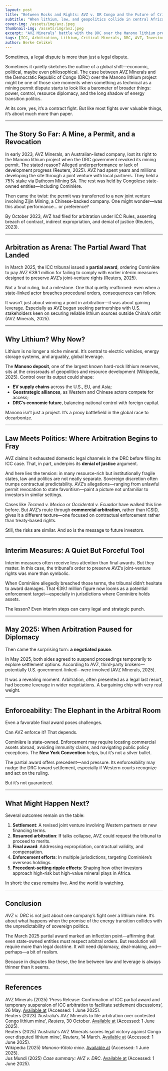 ```yaml
---
layout: post
title: "Between Rocks and Rights: AVZ v. DR Congo and the Future of Critical Minerals Arbitration"
subtitle: "When lithium, law, and geopolitics collide in central Africa"
cover-img: /assets/img/avz.jpeg
thumbnail-img: /assets/img/avz.jpeg
excerpt: "AVZ Minerals’ battle with the DRC over the Manono lithium project is more than a contract dispute—it's a case study in arbitration, power, and the shifting politics of the energy transition."
tags: [ICC, Arbitration, Lithium, Critical Minerals, DRC, AVZ, Investor–State]
author: Berke Celikel
---
```


Sometimes, a legal dispute is more than just a legal dispute.

Sometimes it quietly sketches the outline of a global shift—economic, political, maybe even philosophical. The case between AVZ Minerals and the Democratic Republic of Congo (DRC) over the Manono lithium project might be one of those rare moments when something as technical as a mining permit dispute starts to look like a barometer of broader things: power, control, resource diplomacy, and the long shadow of energy transition politics.

At its core, yes, it’s a contract fight. But like most fights over valuable things, it’s about much more than paper.

---

## The Story So Far: A Mine, a Permit, and a Revocation

In early 2023, AVZ Minerals, an Australian-listed company, lost its right to the Manono lithium project when the DRC government revoked its mining permit. The stated reason? Alleged underperformance or lack of development progress (Reuters, 2025). AVZ had spent years and millions developing the site through a joint venture with local partners. They held a 75% stake via Dathcom Mining SA. The rest was held by Congolese state-owned entities—including Cominière.

Then came the twist: the permit was transferred to a new joint venture involving Zijin Mining, a Chinese-backed company. One might wonder—was this about performance... or preference?

By October 2023, AVZ had filed for arbitration under ICC Rules, asserting breach of contract, indirect expropriation, and denial of justice (Reuters, 2023).

---

## Arbitration as Arena: The Partial Award That Landed

In March 2025, the ICC tribunal issued a **partial award**, ordering Cominière to pay AVZ €39.1 million for failing to comply with earlier interim measures designed to preserve AVZ’s joint-venture rights (Reuters, 2025).

Not a final ruling, but a milestone. One that quietly reaffirmed: even when a state-linked actor breaches procedural orders, consequences can follow.

It wasn’t just about winning a point in arbitration—it was about gaining leverage. Especially as AVZ began seeking partnerships with U.S. stakeholders keen on securing reliable lithium sources outside China’s orbit (AVZ Minerals, 2025).

---

## Why Lithium? Why Now?

Lithium is no longer a niche mineral. It’s central to electric vehicles, energy storage systems, and arguably, global leverage.

The **Manono deposit**, one of the largest known hard-rock lithium reserves, sits at the crossroads of geopolitics and resource development (Wikipedia, 2025). Control over its output could shape:

- **EV supply chains** across the U.S., EU, and Asia;
- **Geostrategic alliances**, as Western and Chinese actors compete for access;
- **DRC’s economic future**, balancing national control with foreign capital.

Manono isn’t just a project. It’s a proxy battlefield in the global race to decarbonize.

---

## Law Meets Politics: Where Arbitration Begins to Fray

AVZ claims it exhausted domestic legal channels in the DRC before filing its ICC case. That, in part, underpins its **denial of justice** argument.

And here lies the tension: in many resource-rich but institutionally fragile states, law and politics are not neatly separate. Sovereign discretion often trumps contractual predictability. AVZ’s allegations—ranging from unlawful permit revocation to state favoritism—paint a picture not unfamiliar to investors in similar settings.

Cases like *Tecmed v. Mexico* or *Occidental v. Ecuador* have walked this line before. But AVZ’s route through **commercial arbitration**, rather than ICSID, gives it a different texture—one focused on contractual enforcement rather than treaty-based rights.

Still, the risks are similar. And so is the message to future investors.

---

## Interim Measures: A Quiet But Forceful Tool

Interim measures often receive less attention than final awards. But they matter. In this case, the tribunal’s order to preserve AVZ’s joint-venture rights was more than symbolic.

When Cominière allegedly breached those terms, the tribunal didn’t hesitate to award damages. That €39.1 million figure now looms as a potential enforcement target—especially in jurisdictions where Cominière holds assets.

The lesson? Even interim steps can carry legal and strategic punch.

---

## May 2025: When Arbitration Paused for Diplomacy

Then came the surprising turn: **a negotiated pause**.

In May 2025, both sides agreed to suspend proceedings temporarily to explore settlement options. According to AVZ, third-party brokers—potentially U.S. government-linked—were involved (AVZ Minerals, 2025).

It was a revealing moment. Arbitration, often presented as a legal last resort, had become leverage in wider negotiations. A bargaining chip with very real weight.

---

## Enforceability: The Elephant in the Arbitral Room

Even a favorable final award poses challenges.

Can AVZ enforce it? That depends.

Cominière is state-owned. Enforcement may require locating commercial assets abroad, avoiding immunity claims, and navigating public policy exceptions. The **New York Convention** helps, but it’s not a silver bullet.

The partial award offers precedent—and pressure. Its enforceability may nudge the DRC toward settlement, especially if Western courts recognize and act on the ruling.

But it’s not guaranteed.

---

## What Might Happen Next?

Several outcomes remain on the table:

1. **Settlement**: A revised joint venture involving Western partners or new financing terms.
2. **Resumed arbitration**: If talks collapse, AVZ could request the tribunal to proceed to merits.
3. **Final award**: Addressing expropriation, contractual validity, and compensation.
4. **Enforcement efforts**: In multiple jurisdictions, targeting Cominière’s overseas holdings.
5. **Precedent-setting ripple effects**: Shaping how other investors approach high-risk but high-value mineral plays in Africa.

In short: the case remains live. And the world is watching.

---

## Conclusion

*AVZ v. DRC* is not just about one company’s fight over a lithium mine. It’s about what happens when the promise of the energy transition collides with the unpredictability of sovereign politics.

The March 2025 partial award marked an inflection point—affirming that even state-owned entities must respect arbitral orders. But resolution will require more than legal doctrine. It will need diplomacy, deal-making, and—perhaps—a bit of realism.

Because in disputes like these, the line between law and leverage is always thinner than it seems.

---

## References

AVZ Minerals (2025) ‘Press Release: Confirmation of ICC partial award and temporary suspension of ICC arbitration to facilitate settlement discussions’, 26 May. [Available at](https://jusmundi.com/en/document/other/en-avz-international-pty-ltd-dathcom-mining-sa-and-green-lithium-holdings-pte-ltd-v-societe-congolaise-d-exploitation-miniere-cominiere-i-press-release-of-avz-minerals-limited-on-temporary-suspension-of-the-arbitration-to-facilitate-settlement-discussions-monday-26th-may-2025) (Accessed: 1 June 2025).  
Reuters (2023) ‘Australia’s AVZ Minerals to file arbitration over contested Congo lithium mine’, *Reuters*, 30 October. [Available at](https://www.reuters.com/world/africa/australias-avz-minerals-file-arbitration-over-contested-congo-lithium-mine-2023-10-30/) (Accessed: 1 June 2025).  
Reuters (2025) ‘Australia's AVZ Minerals scores legal victory against Congo over disputed lithium mine’, *Reuters*, 14 March. [Available at](https://www.reuters.com/markets/commodities/australias-avz-minerals-scores-legal-victory-against-congo-over-disputed-lithium-2025-03-14/) (Accessed: 1 June 2025).  
Wikipedia (2025) *Manono-Kitolo mine*. [Available at](https://en.wikipedia.org/wiki/Manono-Kitolo_mine) (Accessed: 1 June 2025).  
Jus Mundi (2025) *Case summary: AVZ v. DRC*. [Available at](https://jusmundi.com/en) (Accessed: 1 June 2025).

